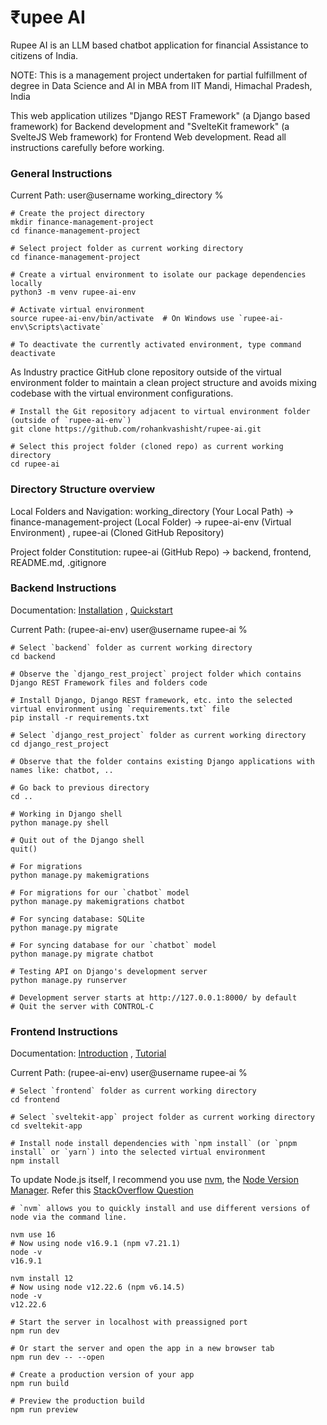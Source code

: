 # ₹upee AI
Rupee AI is an LLM based chatbot application for financial Assistance to citizens of India.

NOTE: This is a management project undertaken for partial fulfillment of degree in Data Science and AI in MBA from IIT Mandi, Himachal Pradesh, India

This web application utilizes "Django REST Framework" (a Django based framework) for Backend development and "SvelteKit framework" (a SvelteJS Web framework) for Frontend Web development. Read all instructions carefully before working.

### General Instructions

Current Path: user@username working_directory %

```
# Create the project directory
mkdir finance-management-project
cd finance-management-project

# Select project folder as current working directory
cd finance-management-project

# Create a virtual environment to isolate our package dependencies locally
python3 -m venv rupee-ai-env

# Activate virtual environment
source rupee-ai-env/bin/activate  # On Windows use `rupee-ai-env\Scripts\activate`

# To deactivate the currently activated environment, type command
deactivate
```

As Industry practice GitHub clone repository outside of the virtual environment folder to maintain a clean project structure and avoids mixing codebase with the virtual environment configurations.

```
# Install the Git repository adjacent to virtual environment folder (outside of `rupee-ai-env`)
git clone https://github.com/rohankvashisht/rupee-ai.git

# Select this project folder (cloned repo) as current working directory
cd rupee-ai
```

###  Directory Structure overview

Local Folders and Navigation: working_directory (Your Local Path) -> finance-management-project (Local Folder) -> rupee-ai-env (Virtual Environment) , rupee-ai (Cloned GitHub Repository)

Project folder Constitution: rupee-ai (GitHub Repo) -> backend, frontend, README.md, .gitignore

### Backend Instructions

Documentation: [Installation](https://www.django-rest-framework.org/#installation) , [Quickstart](https://www.django-rest-framework.org/#quickstart)

Current Path: (rupee-ai-env) user@username rupee-ai %

```
# Select `backend` folder as current working directory
cd backend

# Observe the `django_rest_project` project folder which contains Django REST Framework files and folders code

# Install Django, Django REST framework, etc. into the selected virtual environment using `requirements.txt` file
pip install -r requirements.txt

# Select `django_rest_project` folder as current working directory
cd django_rest_project

# Observe that the folder contains existing Django applications with names like: chatbot, ..

# Go back to previous directory
cd ..

# Working in Django shell
python manage.py shell

# Quit out of the Django shell
quit()

# For migrations
python manage.py makemigrations

# For migrations for our `chatbot` model
python manage.py makemigrations chatbot

# For syncing database: SQLite
python manage.py migrate

# For syncing database for our `chatbot` model
python manage.py migrate chatbot

# Testing API on Django's development server
python manage.py runserver

# Development server starts at http://127.0.0.1:8000/ by default
# Quit the server with CONTROL-C
```

### Frontend Instructions

Documentation: [Introduction](https://kit.svelte.dev/docs/introduction) , [Tutorial](https://learn.svelte.dev/tutorial/welcome-to-svelte)

Current Path: (rupee-ai-env) user@username rupee-ai %

```
# Select `frontend` folder as current working directory
cd frontend

# Select `sveltekit-app` project folder as current working directory
cd sveltekit-app

# Install node install dependencies with `npm install` (or `pnpm install` or `yarn`) into the selected virtual environment
npm install
```

To update Node.js itself, I recommend you use [nvm](https://github.com/creationix/nvm), the [Node Version Manager](https://github.com/creationix/nvm).
Refer this [StackOverflow Question](https://stackoverflow.com/questions/6237295/how-can-i-update-node-js-and-npm-to-their-latest-versions)

```
# `nvm` allows you to quickly install and use different versions of node via the command line.

nvm use 16
# Now using node v16.9.1 (npm v7.21.1)
node -v
v16.9.1

nvm install 12
# Now using node v12.22.6 (npm v6.14.5)
node -v
v12.22.6
```

```
# Start the server in localhost with preassigned port
npm run dev

# Or start the server and open the app in a new browser tab
npm run dev -- --open

# Create a production version of your app
npm run build

# Preview the production build
npm run preview
```